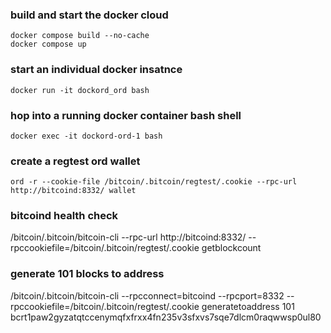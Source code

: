### build and start the docker cloud
```
docker compose build --no-cache
docker compose up
```

### start an individual docker insatnce
```
docker run -it dockord_ord bash
```

### hop into a running docker container bash shell
```
docker exec -it dockord-ord-1 bash
```

### create a regtest ord wallet
```
ord -r --cookie-file /bitcoin/.bitcoin/regtest/.cookie --rpc-url http://bitcoind:8332/ wallet
```

### bitcoind health check
/bitcoin/.bitcoin/bitcoin-cli --rpc-url http://bitcoind:8332/ --rpccookiefile=/bitcoin/.bitcoin/regtest/.cookie getblockcount

### generate 101 blocks to address
/bitcoin/.bitcoin/bitcoin-cli --rpcconnect=bitcoind --rpcport=8332 --rpccookiefile=/bitcoin/.bitcoin/regtest/.cookie generatetoaddress 101 bcrt1paw2gyzatqtccenymqfxfrxx4fn235v3sfxvs7sqe7dlcm0raqwwsp0ul80